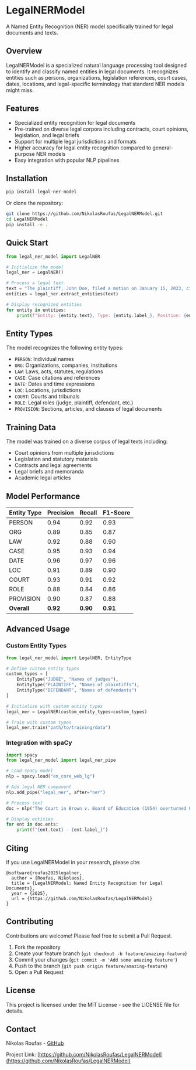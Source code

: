 # LegalNERModel

A Named Entity Recognition (NER) model specifically trained for legal documents and texts.

## Overview

LegalNERModel is a specialized natural language processing tool designed to identify and classify named entities in legal documents. It recognizes entities such as persons, organizations, legislation references, court cases, dates, locations, and legal-specific terminology that standard NER models might miss.

## Features

- Specialized entity recognition for legal documents
- Pre-trained on diverse legal corpora including contracts, court opinions, legislation, and legal briefs
- Support for multiple legal jurisdictions and formats
- Higher accuracy for legal entity recognition compared to general-purpose NER models
- Easy integration with popular NLP pipelines

## Installation

```bash
pip install legal-ner-model
```

Or clone the repository:

```bash
git clone https://github.com/NikolasRoufas/LegalNERModel.git
cd LegalNERModel
pip install -e .
```

## Quick Start

```python
from legal_ner_model import LegalNER

# Initialize the model
legal_ner = LegalNER()

# Process a legal text
text = "The plaintiff, John Doe, filed a motion on January 15, 2023, citing Smith v. Jones (2018) and Section 230 of the Communications Decency Act."
entities = legal_ner.extract_entities(text)

# Display recognized entities
for entity in entities:
    print(f"Entity: {entity.text}, Type: {entity.label_}, Position: {entity.start_char}-{entity.end_char}")
```

## Entity Types

The model recognizes the following entity types:

- `PERSON`: Individual names
- `ORG`: Organizations, companies, institutions
- `LAW`: Laws, acts, statutes, regulations
- `CASE`: Case citations and references
- `DATE`: Dates and time expressions
- `LOC`: Locations, jurisdictions
- `COURT`: Courts and tribunals
- `ROLE`: Legal roles (judge, plaintiff, defendant, etc.)
- `PROVISION`: Sections, articles, and clauses of legal documents

## Training Data

The model was trained on a diverse corpus of legal texts including:

- Court opinions from multiple jurisdictions
- Legislation and statutory materials
- Contracts and legal agreements
- Legal briefs and memoranda
- Academic legal articles

## Model Performance

| Entity Type | Precision | Recall | F1-Score |
|------------|-----------|--------|----------|
| PERSON     | 0.94      | 0.92   | 0.93     |
| ORG        | 0.89      | 0.85   | 0.87     |
| LAW        | 0.92      | 0.88   | 0.90     |
| CASE       | 0.95      | 0.93   | 0.94     |
| DATE       | 0.96      | 0.97   | 0.96     |
| LOC        | 0.91      | 0.89   | 0.90     |
| COURT      | 0.93      | 0.91   | 0.92     |
| ROLE       | 0.88      | 0.84   | 0.86     |
| PROVISION  | 0.90      | 0.87   | 0.88     |
| **Overall**| **0.92**  | **0.90**| **0.91** |

## Advanced Usage

### Custom Entity Types

```python
from legal_ner_model import LegalNER, EntityType

# Define custom entity types
custom_types = [
    EntityType("JUDGE", "Names of judges"),
    EntityType("PLAINTIFF", "Names of plaintiffs"),
    EntityType("DEFENDANT", "Names of defendants")
]

# Initialize with custom entity types
legal_ner = LegalNER(custom_entity_types=custom_types)

# Train with custom types
legal_ner.train("path/to/training/data")
```

### Integration with spaCy

```python
import spacy
from legal_ner_model import legal_ner_pipe

# Load spaCy model
nlp = spacy.load("en_core_web_lg")

# Add legal NER component
nlp.add_pipe("legal_ner", after="ner")

# Process text
doc = nlp("The Court in Brown v. Board of Education (1954) overturned Plessy v. Ferguson (1896).")

# Display entities
for ent in doc.ents:
    print(f"{ent.text} - {ent.label_}")
```

## Citing

If you use LegalNERModel in your research, please cite:

```
@software{roufas2025legalner,
  author = {Roufas, Nikolaos},
  title = {LegalNERModel: Named Entity Recognition for Legal Documents},
  year = {2025},
  url = {https://github.com/NikolasRoufas/LegalNERModel}
}
```

## Contributing

Contributions are welcome! Please feel free to submit a Pull Request.

1. Fork the repository
2. Create your feature branch (`git checkout -b feature/amazing-feature`)
3. Commit your changes (`git commit -m 'Add some amazing feature'`)
4. Push to the branch (`git push origin feature/amazing-feature`)
5. Open a Pull Request

## License

This project is licensed under the MIT License - see the LICENSE file for details.

## Contact

Nikolas Roufas - [GitHub](https://github.com/NikolasRoufas)

Project Link: [https://github.com/NikolasRoufas/LegalNERModel](https://github.com/NikolasRoufas/LegalNERModel)
